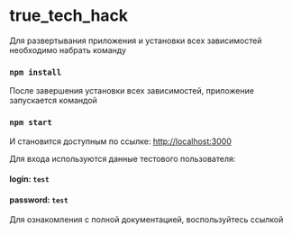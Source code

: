# true_tech_hack

Для развертывания приложения и установки всех зависимостей необходимо набрать команду

### `npm install`

После завершения установки всех зависимостей, приложение запускается командой 

### `npm start`

И становится доступным по ссылке: [http://localhost:3000](http://localhost:3000)

Для входа используются данные тестового пользователя:

#### login: `test`
#### password: `test`

Для ознакомления с полной документацией, воспользуйтесь ссылкой

